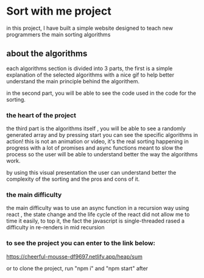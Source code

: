 # Sort with me project

in this project, I have built a simple website designed  to teach new programmers the main sorting algorithms

## about the algorithms

each algorithms section is divided  into 3 parts, the first is a simple explanation  of the selected  algorithms with a nice gif 
to help better understand the main principle behind the algorithem.

in the second part, you will be able to see the code used in the code for the sorting.


### the heart of the project

the third  part is the algorithms itself , you will be able to see a randomly generated array and by pressing start you can see the specific
algorithms in action! this is not an animation or video, it's the real sorting happening in progress with a lot of promises and async functions 
meant to slow the process so the user will be able to understand better the way the algorithms work.

by using this visual presentation the user can understand better the complexity of the sorting and the pros and cons of it.


### the main difficulty 

the main difficulty was to use an async function in a recursion way  using react , the state change and the life cycle of the react did not allow me to time it easily, to top it, the fact the javascript is single-threaded rased a difficulty in re-renders in mid recursion


### to see the project you can enter to the link below:
https://cheerful-mousse-df9697.netlify.app/heap/sum

or to clone the project, run "npm i" and "npm start" after


